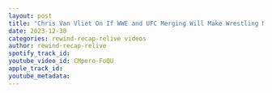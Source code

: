 ```yaml
---
layout: post
title: "Chris Van Vliet On If WWE and UFC Merging Will Make Wrestling Mainstream"
date: 2023-12-30
categories: rewind-recap-relive videos
author: rewind-recap-relive
spotify_track_id: 
youtube_video_id: CMpero-FoQU
apple_track_id: 
youtube_metadata: 
---
```

